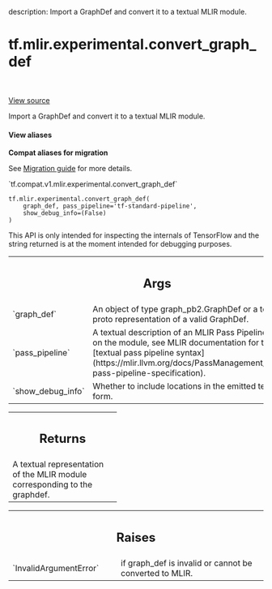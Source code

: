 description: Import a GraphDef and convert it to a textual MLIR module.

<div itemscope itemtype="http://developers.google.com/ReferenceObject">
<meta itemprop="name" content="tf.mlir.experimental.convert_graph_def" />
<meta itemprop="path" content="Stable" />
</div>

# tf.mlir.experimental.convert_graph_def

<!-- Insert buttons and diff -->

<table class="tfo-notebook-buttons tfo-api nocontent" align="left">

</table>

<a target="_blank" href="/code/stable/tensorflow/python/compiler/mlir/mlir.py">View source</a>



Import a GraphDef and convert it to a textual MLIR module.

<section class="expandable">
  <h4 class="showalways">View aliases</h4>
  <p>
<b>Compat aliases for migration</b>
<p>See
<a href="https://www.tensorflow.org/guide/migrate">Migration guide</a> for
more details.</p>
<p>`tf.compat.v1.mlir.experimental.convert_graph_def`</p>
</p>
</section>

<pre class="devsite-click-to-copy prettyprint lang-py tfo-signature-link">
<code>tf.mlir.experimental.convert_graph_def(
    graph_def, pass_pipeline=&#x27;tf-standard-pipeline&#x27;,
    show_debug_info=(False)
)
</code></pre>



<!-- Placeholder for "Used in" -->

This API is only intended for inspecting the internals of TensorFlow and the
string returned is at the moment intended for debugging purposes.

<!-- Tabular view -->
 <table class="responsive fixed orange">
<colgroup><col width="214px"><col></colgroup>
<tr><th colspan="2"><h2 class="add-link">Args</h2></th></tr>

<tr>
<td>
`graph_def`
</td>
<td>
An object of type graph_pb2.GraphDef or a textual proto
representation of a valid GraphDef.
</td>
</tr><tr>
<td>
`pass_pipeline`
</td>
<td>
A textual description of an MLIR Pass Pipeline to run on the
module, see MLIR documentation for the
[textual pass pipeline syntax](https://mlir.llvm.org/docs/PassManagement/#textual-pass-pipeline-specification).
</td>
</tr><tr>
<td>
`show_debug_info`
</td>
<td>
Whether to include locations in the emitted textual form.
</td>
</tr>
</table>



<!-- Tabular view -->
 <table class="responsive fixed orange">
<colgroup><col width="214px"><col></colgroup>
<tr><th colspan="2"><h2 class="add-link">Returns</h2></th></tr>
<tr class="alt">
<td colspan="2">
A textual representation of the MLIR module corresponding to the graphdef.
</td>
</tr>

</table>



<!-- Tabular view -->
 <table class="responsive fixed orange">
<colgroup><col width="214px"><col></colgroup>
<tr><th colspan="2"><h2 class="add-link">Raises</h2></th></tr>

<tr>
<td>
`InvalidArgumentError`
</td>
<td>
if graph_def is invalid or cannot be converted to
MLIR.
</td>
</tr>
</table>

